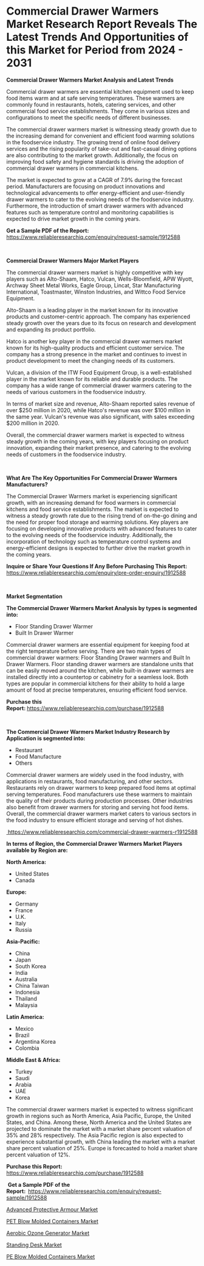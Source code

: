 <p><h1>Commercial Drawer Warmers Market Research Report Reveals The Latest Trends And Opportunities of this Market for Period from 2024 - 2031</h1></p><p><strong>Commercial Drawer Warmers Market Analysis and Latest Trends</strong></p>
<p><p>Commercial drawer warmers are essential kitchen equipment used to keep food items warm and at safe serving temperatures. These warmers are commonly found in restaurants, hotels, catering services, and other commercial food service establishments. They come in various sizes and configurations to meet the specific needs of different businesses.</p><p>The commercial drawer warmers market is witnessing steady growth due to the increasing demand for convenient and efficient food warming solutions in the foodservice industry. The growing trend of online food delivery services and the rising popularity of take-out and fast-casual dining options are also contributing to the market growth. Additionally, the focus on improving food safety and hygiene standards is driving the adoption of commercial drawer warmers in commercial kitchens.</p><p>The market is expected to grow at a CAGR of 7.9% during the forecast period. Manufacturers are focusing on product innovations and technological advancements to offer energy-efficient and user-friendly drawer warmers to cater to the evolving needs of the foodservice industry. Furthermore, the introduction of smart drawer warmers with advanced features such as temperature control and monitoring capabilities is expected to drive market growth in the coming years.</p></p>
<p><strong>Get a Sample PDF of the Report:&nbsp;</strong> <a href="https://www.reliableresearchiq.com/enquiry/request-sample/1912588">https://www.reliableresearchiq.com/enquiry/request-sample/1912588</a></p>
<p>&nbsp;</p>
<p><strong>Commercial Drawer Warmers Major Market Players</strong></p>
<p><p>The commercial drawer warmers market is highly competitive with key players such as Alto-Shaam, Hatco, Vulcan, Wells-Bloomfield, APW Wyott, Archway Sheet Metal Works, Eagle Group, Lincat, Star Manufacturing International, Toastmaster, Winston Industries, and Wittco Food Service Equipment.</p><p>Alto-Shaam is a leading player in the market known for its innovative products and customer-centric approach. The company has experienced steady growth over the years due to its focus on research and development and expanding its product portfolio.</p><p>Hatco is another key player in the commercial drawer warmers market known for its high-quality products and efficient customer service. The company has a strong presence in the market and continues to invest in product development to meet the changing needs of its customers.</p><p>Vulcan, a division of the ITW Food Equipment Group, is a well-established player in the market known for its reliable and durable products. The company has a wide range of commercial drawer warmers catering to the needs of various customers in the foodservice industry.</p><p>In terms of market size and revenue, Alto-Shaam reported sales revenue of over $250 million in 2020, while Hatco's revenue was over $100 million in the same year. Vulcan's revenue was also significant, with sales exceeding $200 million in 2020.</p><p>Overall, the commercial drawer warmers market is expected to witness steady growth in the coming years, with key players focusing on product innovation, expanding their market presence, and catering to the evolving needs of customers in the foodservice industry.</p></p>
<p>&nbsp;</p>
<p><strong>What Are The Key Opportunities For Commercial Drawer Warmers Manufacturers?</strong></p>
<p><p>The Commercial Drawer Warmers market is experiencing significant growth, with an increasing demand for food warmers in commercial kitchens and food service establishments. The market is expected to witness a steady growth rate due to the rising trend of on-the-go dining and the need for proper food storage and warming solutions. Key players are focusing on developing innovative products with advanced features to cater to the evolving needs of the foodservice industry. Additionally, the incorporation of technology such as temperature control systems and energy-efficient designs is expected to further drive the market growth in the coming years.</p></p>
<p><strong>Inquire or Share Your Questions If Any Before Purchasing This Report:</strong> <a href="https://www.reliableresearchiq.com/enquiry/pre-order-enquiry/1912588">https://www.reliableresearchiq.com/enquiry/pre-order-enquiry/1912588</a></p>
<p>&nbsp;</p>
<p><strong>Market Segmentation</strong></p>
<p><strong>The Commercial Drawer Warmers Market Analysis by types is segmented into:</strong></p>
<p><ul><li>Floor Standing Drawer Warmer</li><li>Built In Drawer Warmer</li></ul></p>
<p><p>Commercial drawer warmers are essential equipment for keeping food at the right temperature before serving. There are two main types of commercial drawer warmers: Floor Standing Drawer warmers and Built In Drawer Warmers. Floor standing drawer warmers are standalone units that can be easily moved around the kitchen, while built-in drawer warmers are installed directly into a countertop or cabinetry for a seamless look. Both types are popular in commercial kitchens for their ability to hold a large amount of food at precise temperatures, ensuring efficient food service.</p></p>
<p><strong>Purchase this Report:&nbsp;</strong><a href="https://www.reliableresearchiq.com/purchase/1912588">https://www.reliableresearchiq.com/purchase/1912588</a></p>
<p>&nbsp;</p>
<p><strong>The Commercial Drawer Warmers Market Industry Research by Application is segmented into:</strong></p>
<p><ul><li>Restaurant</li><li>Food Manufacture</li><li>Others</li></ul></p>
<p><p>Commercial drawer warmers are widely used in the food industry, with applications in restaurants, food manufacturing, and other sectors. Restaurants rely on drawer warmers to keep prepared food items at optimal serving temperatures. Food manufacturers use these warmers to maintain the quality of their products during production processes. Other industries also benefit from drawer warmers for storing and serving hot food items. Overall, the commercial drawer warmers market caters to various sectors in the food industry to ensure efficient storage and serving of hot dishes.</p></p>
<p><a href="https://www.reliableresearchiq.com/commercial-drawer-warmers-r1912588">&nbsp;https://www.reliableresearchiq.com/commercial-drawer-warmers-r1912588</a></p>
<p><strong>In terms of Region, the Commercial Drawer Warmers Market Players available by Region are:</strong></p>
<p>
    <p> <strong> North America: </strong>
        <ul>
            <li>United States</li>
            <li>Canada</li>
        </ul>
        </p> 
    <p> <strong> Europe: </strong>
        <ul>
            <li>Germany</li>
            <li>France</li>
            <li>U.K.</li>
            <li>Italy</li>
            <li>Russia</li>
        </ul>
        </p> 
    <p> <strong> Asia-Pacific: </strong>
        <ul>
            <li>China</li>
            <li>Japan</li>
            <li>South Korea</li>
            <li>India</li>
            <li>Australia</li>
            <li>China Taiwan</li>
            <li>Indonesia</li>
            <li>Thailand</li>
            <li>Malaysia</li>
        </ul>
        </p> 
    <p> <strong> Latin America: </strong>
        <ul>
            <li>Mexico</li>
            <li>Brazil</li>
            <li>Argentina Korea</li>
            <li>Colombia</li>
        </ul>
        </p> 
    <p> <strong> Middle East & Africa: </strong>
        <ul>
            <li>Turkey</li>
            <li>Saudi</li>
            <li>Arabia</li>
            <li>UAE</li>
            <li>Korea</li>
        </ul>
    </p>
    </p>
<p><p>The commercial drawer warmers market is expected to witness significant growth in regions such as North America, Asia Pacific, Europe, the United States, and China. Among these, North America and the United States are projected to dominate the market with a market share percent valuation of 35% and 28% respectively. The Asia Pacific region is also expected to experience substantial growth, with China leading the market with a market share percent valuation of 25%. Europe is forecasted to hold a market share percent valuation of 12%.</p></p>
<p><strong>Purchase this Report: </strong><a href="https://www.reliableresearchiq.com/purchase/1912588">https://www.reliableresearchiq.com/purchase/1912588</a></p>
<p>&nbsp;<strong>Get a Sample PDF of the Report:&nbsp;&nbsp;</strong><a href="https://www.reliableresearchiq.com/enquiry/request-sample/1912588">https://www.reliableresearchiq.com/enquiry/request-sample/1912588</a></p>
<p><strong></strong></p>
<p><p><a href="https://github.com/hrhzhypq19/Market-Research-Report-List-1/blob/main/advanced-protective-armour-market.md">Advanced Protective Armour Market</a></p><p><a href="https://www.linkedin.com/pulse/global-pet-blow-molded-containers-market-opportunities-forecast-tgsgc?trackingId=quu62IJLQdafjgMCUmNzsw%3D%3D">PET Blow Molded Containers Market</a></p><p><a href="https://github.com/kishanagarner91/Market-Research-Report-List-1/blob/main/aerobic-ozone-generator-market.md">Aerobic Ozone Generator Market</a></p><p><a href="https://medium.com/@djjdj3773/global-standing-desk-market-focus-on-application-end-use-industry-type-equipment-and-region-d8a5690ddd1d">Standing Desk Market</a></p><p><a href="https://www.linkedin.com/pulse/pe-blow-molded-containers-market-global-regional-analysis-qxh5c?trackingId=DU8kNykERIKQEuTA2oefwA%3D%3D">PE Blow Molded Containers Market</a></p></p>